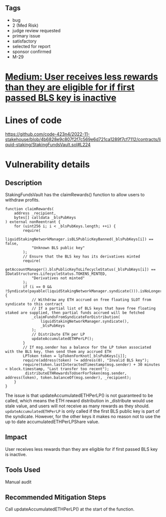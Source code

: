 ## Tags

- bug
- 2 (Med Risk)
- judge review requested
- primary issue
- satisfactory
- selected for report
- sponsor confirmed
- M-29

# [Medium: User receives less rewards than they are eligible for if first passed BLS key is inactive](https://github.com/code-423n4/2022-11-stakehouse-findings/issues/410) 

# Lines of code

https://github.com/code-423n4/2022-11-stakehouse/blob/4b6828e9c807f2f7c569e6d721ca1289f7cf7112/contracts/liquid-staking/StakingFundsVault.sol#L224


# Vulnerability details

## Description

StakingFundsVault has the claimRewards() function to allow users to withdraw profits. 
```
function claimRewards(
    address _recipient,
    bytes[] calldata _blsPubKeys
) external nonReentrant {
    for (uint256 i; i < _blsPubKeys.length; ++i) {
        require(
            liquidStakingNetworkManager.isBLSPublicKeyBanned(_blsPubKeys[i]) == false,
            "Unknown BLS public key"
        );
        // Ensure that the BLS key has its derivatives minted
        require(
            getAccountManager().blsPublicKeyToLifecycleStatus(_blsPubKeys[i]) == IDataStructures.LifecycleStatus.TOKENS_MINTED,
            "Derivatives not minted"
        );
        if (i == 0 && !Syndicate(payable(liquidStakingNetworkManager.syndicate())).isNoLongerPartOfSyndicate(_blsPubKeys[i])) {
            // Withdraw any ETH accrued on free floating SLOT from syndicate to this contract
            // If a partial list of BLS keys that have free floating staked are supplied, then partial funds accrued will be fetched
            _claimFundsFromSyndicateForDistribution(
                liquidStakingNetworkManager.syndicate(),
                _blsPubKeys
            );
            // Distribute ETH per LP
            updateAccumulatedETHPerLP();
        }
        // If msg.sender has a balance for the LP token associated with the BLS key, then send them any accrued ETH
        LPToken token = lpTokenForKnot[_blsPubKeys[i]];
        require(address(token) != address(0), "Invalid BLS key");
        require(token.lastInteractedTimestamp(msg.sender) + 30 minutes < block.timestamp, "Last transfer too recent");
        _distributeETHRewardsToUserForToken(msg.sender, address(token), token.balanceOf(msg.sender), _recipient);
    }
}
```

The issue is that updateAccumulatedETHPerLP() is not guaranteed to be called, which means the ETH reward distribution in \_distribute would use stale value, and users will not receive as many rewards as they should.
`updateAccumulatedETHPerLP` is only called if the first BLS public key is part of the syndicate. However, for the other keys it makes no reason not to use the up to date accumulatedETHPerLPShare value.

## Impact

User receives less rewards than they are eligible for if first passed BLS key is inactive.

## Tools Used

Manual audit

## Recommended Mitigation Steps

Call updateAccumulatedETHPerLP() at the start of the function.